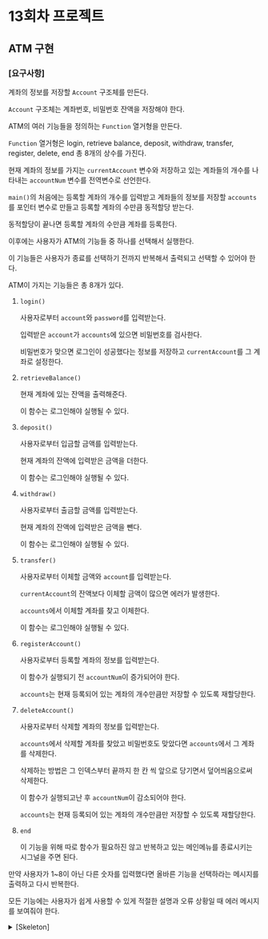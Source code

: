 # 13회차 프로젝트

## ATM 구현

### [요구사항]

계좌의 정보를 저장할 `Account` 구조체를 만든다.

`Account` 구조체는 계좌번호, 비밀번호 잔액을 저장해야 한다.

ATM의 여러 기능들을 정의하는 `Function` 열거형을 만든다.

`Function` 열거형은 login, retrieve balance, deposit, withdraw, transfer, register, delete, end 총 8개의 상수를 가진다.

현재 계좌의 정보를 가지는 `currentAccount` 변수와 저장하고 있는 계좌들의 개수를 나타내는 `accountNum` 변수를 전역변수로 선언한다.

`main()`의 처음에는 등록할 계좌의 개수를 입력받고 계좌들의 정보를 저장할 `accounts`를 포인터 변수로 만들고 등록할 계좌의 수만큼 동적할당 받는다.

동적할당이 끝나면 등록할 계좌의 수만큼 계좌를 등록한다.

이후에는 사용자가 ATM의 기능들 중 하나를 선택해서 실행한다.

이 기능들은 사용자가 종료를 선택하기 전까지 반복해서 출력되고 선택할 수 있어야 한다.

ATM이 가지는 기능들은 총 8개가 있다.

1. `login()`

   사용자로부터 `account`와 `password`를 입력받는다.

   입력받은 `account`가 `accounts`에 있으면 비밀번호를 검사한다.

   비밀번호가 맞으면 로그인이 성공했다는 정보를 저장하고 `currentAccount`를 그 계좌로 설정한다.

2. `retrieveBalance()`

   현재 계좌에 있는 잔액을 출력해준다.

   이 함수는 로그인해야 실행될 수 있다.

3. `deposit()`

   사용자로부터 입금할 금액를 입력받는다.

   현재 계좌의 잔액에 입력받은 금액을 더한다.

   이 함수는 로그인해야 실행될 수 있다.

4. `withdraw()`

   사용자로부터 출금할 금액를 입력받는다.

   현재 계좌의 잔액에 입력받은 금액을 뺀다.

   이 함수는 로그인해야 실행될 수 있다.

5. `transfer()`

   사용자로부터 이체할 금액와 `account`를 입력받는다.

   `currentAccount`의 잔액보다 이체할 금액이 많으면 에러가 발생한다.

   `accounts`에서 이체할 계좌를 찾고 이체한다.

   이 함수는 로그인해야 실행될 수 있다.

6. `registerAccount()`

   사용자로부터 등록할 계좌의 정보를 입력받는다.

   이 함수가 실행되기 전 `accountNum`이 증가되어야 한다.

   `accounts`는 현재 등록되어 있는 계좌의 개수만큼만 저장할 수 있도록 재할당한다.

7. `deleteAccount()`

   사용자로부터 삭제할 계좌의 정보를 입력받는다.

   `accounts`에서 삭제할 계좌를 찾았고 비밀번호도 맞았다면 `accounts`에서 그 계좌를 삭제한다.

   삭제하는 방법은 그 인덱스부터 끝까지 한 칸 씩 앞으로 당기면서 덮어씌움으로써 삭제한다.

   이 함수가 실행되고난 후 `accountNum`이 감소되어야 한다.

   `accounts`는 현재 등록되어 있는 계좌의 개수만큼만 저장할 수 있도록 재할당한다.

8. `end`

   이 기능을 위해 따로 함수가 필요하진 않고 반복하고 있는 메인메뉴를 종료시키는 시그널을 주면 된다.

만약 사용자가 1~8이 아닌 다른 숫자를 입력했다면 올바른 기능을 선택하라는 메시지를 출력하고 다시 반복한다.

모든 기능에는 사용자가 쉽게 사용할 수 있게 적절한 설명과 오류 상황일 때 에러 메시지를 보여줘야 한다.

<details>
<summary>[Skeleton]</summary>

```C

```

</details>
